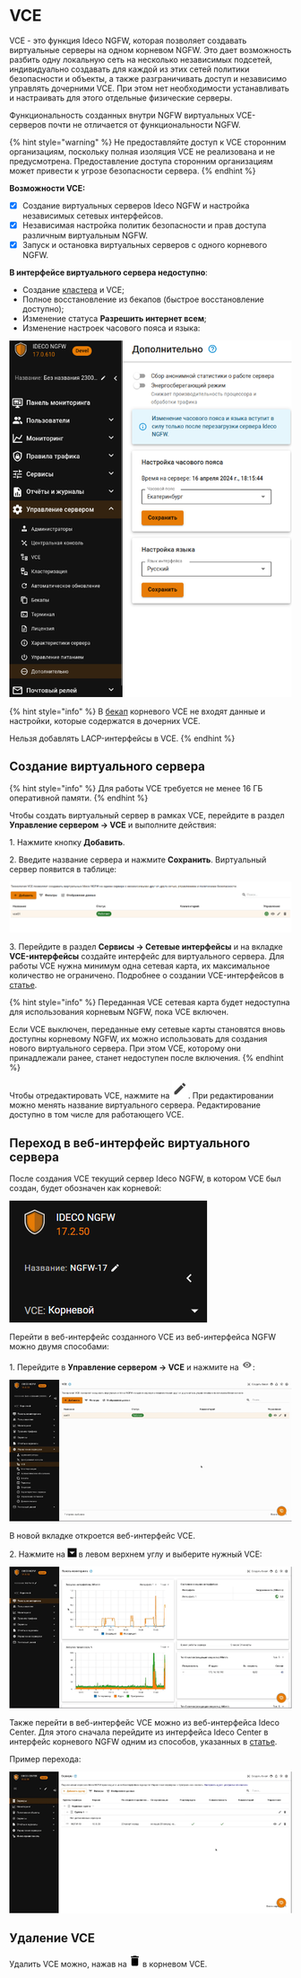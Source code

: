 # VCE

VCE - это функция Ideco NGFW, которая позволяет создавать виртуальные серверы на одном корневом NGFW. Это дает возможность разбить одну локальную сеть на несколько независимых подсетей, индивидуально создавать для каждой из этих сетей политики безопасности и объекты, а также разграничивать доступ и независимо управлять дочерними VCE. При этом нет необходимости устанавливать и настраивать для этого отдельные физические серверы. 

Функциональность созданных внутри NGFW виртуальных VCE-серверов почти не отличается от функциональности NGFW. 

{% hint style="warning" %}
Не предоставляйте доступ к VCE сторонним организациям, поскольку полная изоляция VCE не реализована и не предусмотрена. Предоставление доступа сторонним организациям может привести к угрозе безопасности сервера. 
{% endhint %}

**Возможности VCE:**

* [x] Создание виртуальных серверов Ideco NGFW и настройка независимых сетевых интерфейсов. 
* [x] Независимая настройка политик безопасности и прав доступа различным виртуальным NGFW. 
* [x] Запуск и остановка виртуальных серверов с одного корневого NGFW.

**В интерфейсе виртуального сервера недоступно**:

* Создание [кластера](/settings/server-management/cluster.md) и VCE;
* Полное восстановление из бекапов (быстрое восстановление доступно); 
* Изменение статуса **Разрешить интернет всем**;
* Изменение настроек часового пояса и языка:

![](/.gitbook/assets/vce3.png)

{% hint style="info" %}
В [бекап](/settings/server-management/backup.md) корневого VCE не входят данные и настройки, которые содержатся в дочерних VCE.

Нельзя добавлять LACP-интерфейсы в VCE.
{% endhint %}

## Создание виртуального сервера

{% hint style="info" %}
Для работы VCE требуется не менее 16 ГБ оперативной памяти.
{% endhint %}

Чтобы создать виртуальный сервер в рамках VCE, перейдите в раздел **Управление сервером -> VCE** и выполните действия:

1\. Нажмите кнопку **Добавить**.

2\. Введите название сервера и нажмите **Сохранить**. Виртуальный сервер появится в таблице:

![](/.gitbook/assets/vce.png)

3\. Перейдите в раздел **Сервисы -> Сетевые интерфейсы** и на вкладке **VCE-интерфейсы** создайте интерфейс для виртуального сервера. Для работы VCE нужна минимум одна сетевая карта, их максимальное количество не ограничено. Подробнее о создании VCE-интерфейсов в [статье](/settings/services/connection-to-provider/README.md#vce-interfeisy).

{% hint style="info" %}
Переданная VCE сетевая карта будет недоступна для использования корневым NGFW, пока VCE включен.

Если VCE выключен, переданные ему сетевые карты становятся вновь доступны корневому NGFW, их можно использовать для создания нового виртуального сервера. При этом VCE, которому они принадлежали ранее, станет недоступен после включения. 
{% endhint %}

Чтобы отредактировать VCE, нажмите на ![](/.gitbook/assets/icon-edit.png). При редактировании можно менять название виртуального сервера. Редактирование доступно в том числе для работающего VCE.

## Переход в веб-интерфейс виртуального сервера

После создания VCE текущий сервер Ideco NGFW, в котором VCE был создан, будет обозначен как корневой:

![](/.gitbook/assets/vce17.png)


Перейти в веб-интерфейс созданного VCE из веб-интерфейса NGFW можно двумя способами:

1\. Перейдите в **Управление сервером -> VCE** и нажмите на ![](/.gitbook/assets/icon-eye.png):

![](/.gitbook/assets/vce3.gif)

В новой вкладке откроется веб-интерфейс VCE.

2\. Нажмите на ![](/.gitbook/assets/icon-cc.png)  в левом верхнем углу и выберите нужный VCE:

![](/.gitbook/assets/vce2.gif)

Также перейти в веб-интерфейс VCE можно из веб-интерфейса Ideco Center. Для этого сначала перейдите из интерфейса Ideco Center в интерфейс корневого NGFW одним из способов, указанных в [статье](/settings-cc/servers.md).

Пример перехода:

![](/.gitbook/assets/vce4.gif)

## Удаление VCE

Удалить VCE можно, нажав на ![](/.gitbook/assets/delete_icon.png) в корневом VCE.
